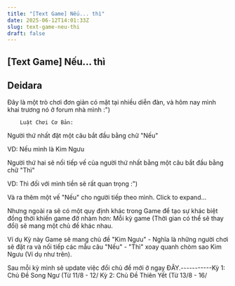 ```yaml
---
title: "[Text Game] Nếu... thì"
date: 2025-06-12T14:01:33Z
slug: text-game-neu-thi
draft: false
---
```


## [Text Game] Nếu... thì

## Deidara

Đây là một trò chơi đơn giản có mặt tại nhiều diễn đàn, và hôm nay mình khai trương nó ở forum nhà mình :")
 
 
 




	
		
		Luật Chơi Cơ Bản:
 
Người thứ nhất đặt một câu bắt đầu bằng chữ "Nếu"
 
VD: Nếu mình là Kim Ngưu
 
Người thứ hai sẽ nối tiếp vế của người thứ nhất bằng một câu bắt đầu bằng chữ "Thì" 
 
VD: Thì đối với mình tiền sẽ rất quan trọng :")
 
Và ra thêm một vế "Nếu" cho người tiếp theo mình. Click to expand...
	
Nhưng ngoài ra sẽ có một quy định khác trong Game để tạo sự khác biệt đồng thời khiến game đỡ nhàm hơn: Mỗi kỳ game (Thời gian có thể sẽ thay đổi) sẽ mang một chủ đề khác nhau. 
 
Ví dụ Kỳ này Game sẽ mang chủ đề "Kim Ngưu" - Nghĩa là những người chơi sẽ đặt ra và nối tiếp các mẫu câu "Nếu" - "Thì" xoay quanh chòm sao Kim Ngưu (Ví dụ như trên). 
 
Sau mỗi kỳ mình sẽ update việc đổi chủ đề mới ở ngay ĐÂY. 
 ​-----------​Kỳ 1: Chủ Đề Song Ngư (Từ 11/8 - 12/​ ​Kỳ 2: Chủ Đề Thiên Yết (Từ 13/8 - 16/​